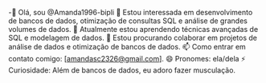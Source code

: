 -👋 Olá, sou @Amanda1996-bipli
👀 Estou interessada em desenvolvimento de bancos de dados, otimização de consultas SQL e análise de grandes volumes de dados.
🌱 Atualmente estou aprendendo técnicas avançadas de SQL e modelagem de dados.
💞️ Estou procurando colaborar em projetos de análise de dados e otimização de bancos de dados.
📫 Como entrar em contato comigo: [amandasc2326@gmail.com].
😄 Pronomes: ela/dela
⚡ Curiosidade: Além de bancos de dados, eu adoro fazer musculação. 
